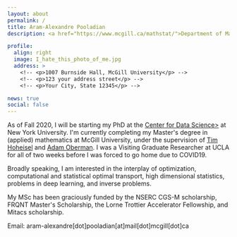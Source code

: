 ```yaml
---
layout: about
permalink: /
title: Aram-Alexandre Pooladian
description: <a href="https://www.mcgill.ca/mathstat/">Department of Mathematics and Statistics, McGill University</a>

profile:
  align: right
  image: I_hate_this_photo_of_me.jpg
  address: >
    <!-- <p>1007 Burnside Hall, McGill University</p> -->
    <!-- <p>123 your address street</p> -->
    <!-- <p>Your City, State 12345</p> -->

news: true
social: false
---
```


As of Fall 2020, I will be starting my PhD at the <a href="https://cds.nyu.edu"> Center for Data Science></a> at New York University. I'm currently completing my Master's degree in (applied) mathematics at McGill University, under the supervision of <a href="http://www.math.mcgill.ca/hoheisel/">Tim Hoheisel</a> and <a href="http://www.adamoberman.net">Adam Oberman</a>. I was a Visiting Graduate Researcher at UCLA for all of two weeks before I was forced to go home due to COVID19.

Broadly speaking, I am interested in the interplay of optimization, computational and statistical optimal transport, high dimensional statistics, problems in deep learning, and inverse problems. 

My MSc has been graciously funded by the NSERC CGS-M scholarship, FRQNT Master's Scholarship, the Lorne Trottier Accelerator Fellowship, and Mitacs scholarship.

Email: aram-alexandre[dot]pooladian[at]mail[dot]mcgill[dot]ca

<!-- Put your address / P.O. box / other info right below your picture. You can also disable any these elements by editing `profile` property of the YAML header of your `_pages/about.md`. Edit `_bibliography/papers.bib` and Jekyll will render your [publications page](/al-folio/publications/) automatically. -->

<!-- Link to your social media connections, too. This theme is set up to use [Font Awesome icons](http://fortawesome.github.io/Font-Awesome/){:target="\_blank"} and [Academicons](https://jpswalsh.github.io/academicons/){:target="\_blank"}, like the ones below. Add your Facebook, Twitter, LinkedIn, Google Scholar, or just disable all of them. -->

